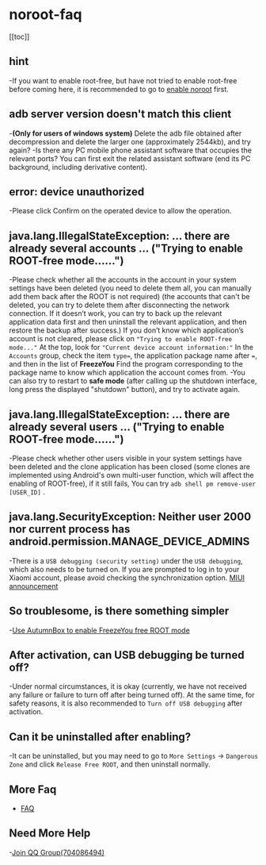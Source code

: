 # noroot-faq
 [[toc]]

 ## hint
 -If you want to enable root-free, but have not tried to enable root-free before coming here, it is recommended to go to [enable noroot](../guide/enable-mroot.html) first.

 ## adb server version doesn't match this client
 -**(Only for users of windows system)** Delete the adb file obtained after decompression and delete the larger one (approximately 2544kb), and try again?
 -Is there any PC mobile phone assistant software that occupies the relevant ports?  You can first exit the related assistant software (end its PC background, including derivative content).

 ## error: device unauthorized
 -Please click Confirm on the operated device to allow the operation.

 ## java.lang.IllegalStateException: ... there are already several accounts ... ("Trying to enable ROOT-free mode......")
 -Please check whether all the accounts in the account in your system settings have been deleted (you need to delete them all, you can manually add them back after the ROOT is not required) (the accounts that can't be deleted, you can try to delete them after disconnecting the network connection.  If it doesn’t work, you can try to back up the relevant application data first and then uninstall the relevant application, and then restore the backup after success.) If you don’t know which application’s account is not cleared, please click on `"Trying to enable ROOT-free mode..."`  At the top, look for `"Current device account information:"` In the `Accounts` group, check the item `type=`, the application package name after `=`, and then in the list of **FreezeYou**  Find the program corresponding to the package name to know which application the account comes from.
 -You can also try to restart to <b>safe mode</b> (after calling up the shutdown interface, long press the displayed "shutdown" button), and try to activate again.

 ## java.lang.IllegalStateException: ... there are already several users ... ("Trying to enable ROOT-free mode......")
 -Please check whether other users visible in your system settings have been deleted and the clone application has been closed (some clones are implemented using Android's own multi-user function, which will affect the enabling of ROOT-free), if it still fails,  You can try `adb shell pm remove-user [USER_ID]` <Badge text="This operation may cause the system's built-in clone function to not work properly" type="error"/>.

 ## java.lang.SecurityException: Neither user 2000 nor current process has android.permission.MANAGE\_DEVICE\_ADMINS
 -There is a `USB debugging (security setting)` under the `USB debugging`, which also needs to be turned on. If you are prompted to log in to your Xiaomi account, please avoid checking the synchronization option.  [MIUI announcement](https://www.miui.com/thread-5711795-1-1.html)

 ## So troublesome, is there something simpler
 -[Use AutumnBox to enable FreezeYou free ROOT mode](https://www.atmb.top/?from=freezeyou)

 ## After activation, can USB debugging be turned off?
 -Under normal circumstances, it is okay (currently, we have not received any failure or failure to turn off after being turned off). At the same time, for safety reasons, it is also recommended to `Turn off USB debugging` after activation.

 ## Can it be uninstalled after enabling?
 -It can be uninstalled, but you may need to go to `More Settings` → `Dangerous Zone` and click `Release Free ROOT`, and then uninstall normally.

 ## More Faq
 * [FAQ](../faq/)

 ## Need More Help
 -[Join QQ Group(704086494)](https://jq.qq.com/?_wv=1027&k=5RJffet)
